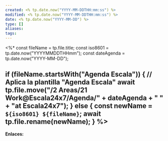 ```yaml
---
created: <% tp.date.now("YYYY-MM-DDTHH:mm:ss") %>
modified: <% tp.date.now("YYYY-MM-DDTHH:mm:ss") %>
date: <% tp.date.now("YYYY-MM-DD") %>
type: []
aliases: 
tags:
---
```


<%* 
const fileName = tp.file.title; 
const iso8601 = tp.date.now("YYYYMMDDTHHmm");
const dateAgenda = tp.date.now("YYYY-MM-DD");

if (fileName.startsWith("Agenda Escala")) { 
  // Aplica la plantilla "Agenda Escala"
  await tp.file.move("/2 Areas/21 Work@Escala24x7/Agenda/" + dateAgenda + " " + "at Escala24x7"); 
} else {
  const newName = `${iso8601} ${fileName}`;
  await tp.file.rename(newName);
}
%>
--- 
 **Enlaces:**
 